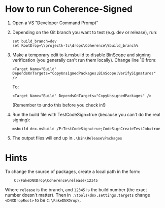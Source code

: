 
How to run Coherence-Signed
===========================

1. Open a VS "Developer Command Prompt"

2. Depending on the Git branch you want to test (e.g. dev or release), run:
   ```
   set build_branch=dev
   set RootDrop=\\projectk-tc\drops\Coherence\%build_branch%
   ```

3. Make a temporary edit to k.msbuild to disable BinScope and signing
   verification (you generally can't run them locally).
   Change line 10 from:
   ```
   <Target Name="Build" DependsOnTargets="CopyUnsignedPackages;BinScope;VerifySignatures" />
    ```
   To:
   ```
   <Target Name="Build" DependsOnTargets="CopyUnsignedPackages" />
    ```
   (Remember to undo this before you check in!)

4. Run the build file with TestCodeSign=true (because you can't do the
   real signing):
   ```
   msbuild dnx.msbuild /P:TestCodeSign=true;CodeSignCreateTestJob=true
   ```

5. The output files will end up in `.\bin\Release\Packages`


Hints
=====

To change the source of packages, create a local path in the form:
```
    C:\FakeDNXDrop\Coherence\release\12345
```
Where `release` is the branch, and `12345` is the build number (the exact number doesn't matter).
Then in `.\tools\dnx.settings.targets` change `<DNXDropRoot>` to be `C:\FakeDNXDrop\`.

